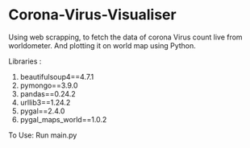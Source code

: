 # Corona-Virus-Visualiser
Using web scrapping, to fetch the data of corona Virus count live from worldometer. And plotting it on world map using Python.

Libraries :
1. beautifulsoup4==4.7.1
2. pymongo==3.9.0
3. pandas==0.24.2
4. urllib3==1.24.2
5. pygal==2.4.0
6. pygal_maps_world==1.0.2

To Use:
  Run main.py
